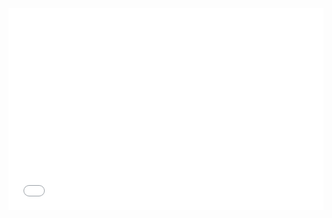 <style>.embed-container {position: relative; padding-bottom: 64%; height: 0; max-width: 100%;} .embed-container iframe, .embed-container object, .embed-container iframe{position: absolute; top: 0; left: 0; width: 100%; height: 100%;} small{position: absolute; z-index: 40; bottom: 0; margin-bottom: -15px;}</style><div class="embed-container"><iframe width="device-width" height="device-height" frameborder="0" scrolling="no" marginheight="0" marginwidth="0" title="Jaringan Jalan Utama Propinsi DIY" src="//learngis2.maps.arcgis.com/apps/Embed/index.html?webmap=e13fc25cef114db78c6f84c656726ff6&extent=110.0335,-8.0316,110.843,-7.6588&zoom=true&previewImage=false&scale=true&search=true&searchextent=true&details=true&legendlayers=true&active_panel=details&basemap_gallery=true&disable_scroll=true&theme=light"></iframe></div>
